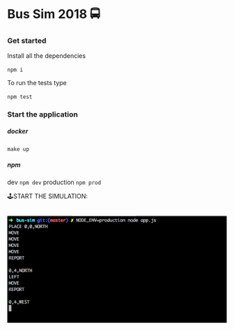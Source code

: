 # Bus Sim 2018 🚍


### Get started
Install all the dependencies

`npm i`

To run the tests type

 `npm test`
 
 
 
 ### Start the application
 
##### docker

 `make up`
 
 
##### npm
 
 dev `npm dev`
 production `npm prod`
 
 
 
🕹START THE SIMULATION:

 ![alt text](./docs/example.png "Logo Title Text 1")
 --